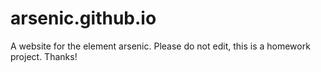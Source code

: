 # arsenic.github.io
A website for the element arsenic. 
Please do not edit, this is a homework project. 
Thanks!
